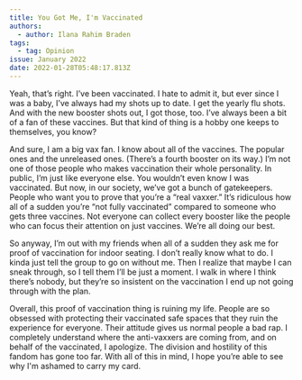 ```yaml
---
title: You Got Me, I'm Vaccinated
authors:
  - author: Ilana Rahim Braden
tags:
  - tag: Opinion
issue: January 2022
date: 2022-01-28T05:48:17.813Z
---
```

Yeah, that’s right. I’ve been vaccinated. I hate to admit it, but ever since I was a baby, I’ve always had my shots up to date. I get the yearly flu shots. And with the new booster shots out, I got those, too. I’ve always been a bit of a fan of these vaccines. But that kind of thing is a hobby one keeps to themselves, you know? 

And sure, I am a big vax fan. I know about all of the vaccines. The popular ones and the unreleased ones. (There’s a fourth booster on its way.) I’m not one of those people who makes vaccination their whole personality. In public, I’m just like everyone else. You wouldn’t even know I was vaccinated. But now, in our society, we’ve got a bunch of gatekeepers. People who want you to prove that you’re a “real vaxxer.” It’s ridiculous how all of a sudden you’re “not fully vaccinated” compared to someone who gets three vaccines. Not everyone can collect every booster like the people who can focus their attention on just vaccines. We’re all doing our best.

So anyway, I’m out with my friends when all of a sudden they ask me for proof of vaccination for indoor seating. I don’t really know what to do. I kinda just tell the group to go on without me. Then I realize that maybe I can sneak through, so I tell them I’ll be just a moment. I walk in where I think there’s nobody, but they’re so insistent on the vaccination I end up not going through with the plan. 

Overall, this proof of vaccination thing is ruining my life. People are so obsessed with protecting their vaccinated safe spaces that they ruin the experience for everyone. Their attitude gives us normal people a bad rap. I completely understand where the anti-vaxxers are coming from, and on behalf of the vaccinated, I apologize. The division and hostility of this fandom has gone too far. With all of this in mind, I hope you’re able to see why I'm ashamed to carry my card.
